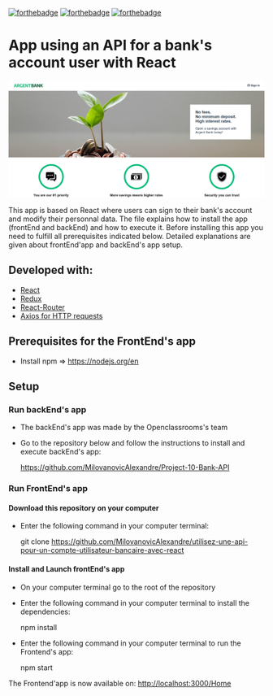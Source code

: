 [![forthebadge](https://forthebadge.com/images/badges/made-with-javascript.svg)](https://forthebadge.com)
[![forthebadge](https://forthebadge.com/images/badges/uses-html.svg)](https://forthebadge.com)
[![forthebadge](https://forthebadge.com/images/badges/uses-css.svg)](https://forthebadge.com)

# App using an API for a bank's account user with React

<img src="src/Assets/imageREADME.png" alt="Image de première page de l'application" title="Image de première page de l'application"/>

This app is based on React where users can sign to their bank's account and modify their personnal data.
The file explains how to install the app (frontEnd and backEnd) and how to execute it.
Before installing this app you need to fulfill all prerequisites indicated below.
Detailed explanations are given about frontEnd'app and backEnd's app setup.

## Developed with:

- <a href="https://fr.legacy.reactjs.org/">React</a>
- <a href="https://redux.js.org/">Redux</a>
- <a href="https://reactrouter.com/en/main">React-Router</a>
- <a href="https://axios-http.com/">Axios for HTTP requests</a>

## Prerequisites for the FrontEnd's app

- Install npm => <a href='https://nodejs.org/en'>https://nodejs.org/en</a>

## Setup

### Run backEnd's app

- The backEnd's app was made by the Openclassrooms's team
- Go to the repository below and follow the instructions to install and execute backEnd's app:

    <a href="https://github.com/MilovanovicAlexandre/Project-10-Bank-API">https://github.com/MilovanovicAlexandre/Project-10-Bank-API</a>

### Run FrontEnd's app
#### Download this repository on your computer

- Enter the following command in your computer terminal:

    git clone <a href="https://github.com/MilovanovicAlexandre/utilisez-une-api-pour-un-compte-utilisateur-bancaire-avec-react">https://github.com/MilovanovicAlexandre/utilisez-une-api-pour-un-compte-utilisateur-bancaire-avec-react</a>

#### Install and Launch frontEnd's app

- On your computer terminal go to the root of the repository

- Enter the following command in your computer terminal to install the dependencies:

    npm install

- Enter the following command in your computer terminal to run the Frontend's app:

    npm start

The Frontend'app is now available on: <a href='http://localhost:3000/Home'>http://localhost:3000/Home</a>